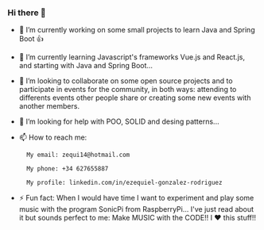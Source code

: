 ### Hi there 👋


- 🔭 I’m currently working on some small projects to learn Java and Spring Boot 👍

- 🌱 I’m currently learning Javascript's frameworks Vue.js and React.js, and starting with Java and Spring Boot...

- 👯 I’m looking to collaborate on some open source projects and to participate in events for the community, in both ways: attending to differents events other people share or creating some new events with another members.

- 🤔 I’m looking for help with POO, SOLID and desing patterns...

- 📫 How to reach me: 
         
        My email: zequi14@hotmail.com
        
        My phone: +34 627655887
        
        My profile: linkedin.com/in/ezequiel-gonzalez-rodriguez
        

- ⚡ Fun fact: When I would have time I want to experiment and play some music with the program SonicPi from RaspberryPi... I've just read about it but sounds perfect to me: Make MUSIC with the CODE!! I ♥ this stuff!!
